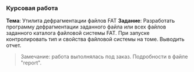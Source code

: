 ### Курсовая работа
**Тема**: Утилита дефрагментации файлов FAT
**Задание**: Разработать программу дефрагментации заданного файла или всех файлов заданного каталога файловой системы FAT. При запуске контролировать тип и свойства файловой системы на томе. Выводить отчет.
> Замечание: работа выполнялась под заказ.
Подробности в файле "report".
